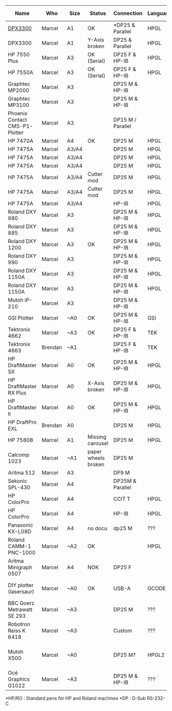 | Name                           | Who     | Size  | Status                  | Connection        | Language | Pen connection    | Pen count |
|--------------------------------|---------|-------|-------------------------|-------------------|----------|-------------------|-----------|
| [DPX3300](dpx3300.md)          | Marcel  | A1    | OK                      | *DP25 & Parallel  | HPGL     | *HP/RO            | 8         |
| DPX3300                        | Marcel  | A1    | Y-Axis <br>broken       | DP25 & Parallel   | HPGL     | HP/RO             | 8         |
| HP 7550 Plus                   | Marcel  | A3    | OK (Serial)             | DP25 F & HP-IB    | HPGL     | HP/RO             | 8         |
| HP 7550A                       | Marcel  | A3    | OK (Serial)             | DP25 F & HP-IB    | HPGL     | HP/RO             | 8         |
| Graphtec MP2000                | Marcel  | A3    |                         | DP25 M & HP-IB    |          |                   | 8         |
| Graphtec MP3100                | Marcel  | A3    |                         | DP25 M & HP-IB    |          |                   | 8         |
| Phoenix Contact CMS-P1-Plotter | Marcel  | A3    |                         | DP15 M / Parallel |          |                   | 4         |
| HP 7470A                       | Marcel  | A4    | OK                      | DP25 M            | HPGL     |                   | 2         |
| HP 7475A                       | Marcel  | A3/A4 |                         | DP25 M            | HPGL     | HP/RO             | 6         |
| HP 7475A                       | Marcel  | A3/A4 |                         | DP25 M            | HPGL     | HP/RO             | 6         |
| HP 7475A                       | Marcel  | A3/A4 |                         | DP25 M            | HPGL     | HP/RO             | 6         |
| HP 7475A                       | Marcel  | A3/A4 | Cutter mod              | DP25 M            | HPGL     | HP/RO             | 6         |
| HP 7475A                       | Marcel  | A3/A4 | Cutter mod              | DP25 M            | HPGL     | HP/RO             | 6         |
| HP 7475A                       | Marcel  | A3/A4 |                         | HP-IB             | HPGL     | HP/RO             | 6         |
| Roland DXY 980                 | Marcel  | A3    |                         | DP25 M & HP-IB    | HPGL     | HP/RO             | 8         |
| Roland DXY 885                 | Marcel  | A3    |                         | DP25 M & HP-IB    | HPGL     | HP/RO             | 8         |
| Roland DXY 1200                | Marcel  | A3    | OK                      | DP25 M & HP-IB    | HPGL     | HP/RO             | 8         |
| Roland DXY 990                 | Marcel  | A3    |                         | DP25 M & HP-IB    | HPGL     |                   | 8         |
| Roland DXY 1150A               | Marcel  | A3    |                         | DP25 M & HP-IB    | HPGL     |                   | 8         |
| Roland DXY 1150A               | Marcel  | A3    |                         | DP25 M & HP-IB    | HPGL     |                   | 8         |
| Mutoh iP-210                   | Marcel  | A3    |                         | DP25 M & HP-IB    |          | Mutoh Pens        | 8         |
| GSI Plotter                    | Marcel  | ~A0   | OK                      | DP25 M & HP-IB    | GSI      | GSI Adapter       | 1         |
| Tektronix 4662                 | Marcel  | ~A3   | OK                      | DP25 F & HP-IB    | TEK      | Rotring Isograph  | 1         |
| Tektronix 4663                 | Brendan | ~A1   |                         | DP25 F & HP-IB    | TEK      | Rotring Isograph  | 2         |
| HP DraftMaster SX              | Marcel  | A0    | OK                      | DP25 M & HP-IB    | HPGL     |                   | 8         |
| HP DraftMaster RX Plus         | Marcel  | A0    | X-Axis <br>broken       | DP25 M & HP-IB    | HPGL     |                   | 8         |
| HP DraftMaster II              | Marcel  | A0    | OK                      | DP25 M & HP-IB    | HPGL     |                   | 8         |
| HP DraftPro EXL                | Brendan | A0    |                         | DP25 M            | HPGL     | HP/RO             | 8         |
| HP 7580B                       | Marcel  | A1    | Missing carousel        | DP25 M            | HPGL     | HP/RO             | 8         |
| Calcomp 1023                   | Marcel  | ~A1   | paper wheels <br>broken | DP25 M            |          | Calcomp pens      | 8         |
| Aritma 512                     | Marcel  | A3    |                         | DP9 M             |          | HP/RO             | 8         |
| Sekonic SPL-430                | Marcel  | A4    |                         | DP25M & Parallel  |          |                   |           |
| HP ColorPro                    | Marcel  | A4    |                         | CCIT T            | HPGL     |                   | 6         |
| HP ColorPro                    | Marcel  | A4    |                         | HP-IB             | HPGL     |                   | 6         |
| Panasonic KX-L09D              | Marcel  | A4    | no docu                 | dp25 M            | ???      |                   |           |
| Roland CAMM-1 PNC-1000         | Marcel  | ~A2   | OK                      |                   | HPGL     | HP/RO             | 1         |
| Aritma Minigraph 0507          | Marcel  | A4    | NOK                     | DP25 F            |          |                   | 1         |
| DIY plotter (lasersaur)        | Marcel  | ~A0   | OK                      | USB-A             | GCODE    | max diameter 23mm | 1         |
| BBC Goerz Metrawatt SE 293     | Marcel  | ~A3   |                         | DP25 M            | ???      |                   | 8         |
| Robotron Reiss K 6418          | Marcel  | ~A3   |                         | Custom            | ???      |                   | 1         |
| Mutoh X500                    | Marcel  | ~A0   |                         | DP25 M?           | HPGL2    | Mutoh Pens / Standard HP? | 8         |
| Océ Graphics G1022             | Marcel  | ~A3   |                         | DP25 M & HP-IB    | ???      | HP/RO             | 6         |

*HP/RO  : Standard pens for HP and Roland machines
*DP     : D-Sub RS-232-C